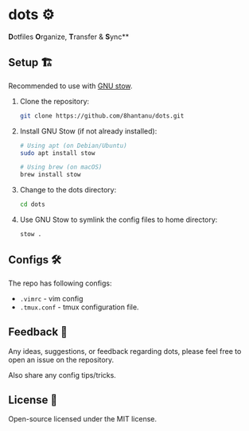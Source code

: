 # dots ⚙️

**D**otfiles **O**rganize, **T**ransfer & **S**ync** 

## Setup 🏗️ 

Recommended to use with [GNU stow](https://www.gnu.org/software/stow/).

1. Clone the repository:
   ```bash
   git clone https://github.com/8hantanu/dots.git
   ```

2. Install GNU Stow (if not already installed):
   ```bash
   # Using apt (on Debian/Ubuntu)
   sudo apt install stow
   ```
   ```zsh
   # Using brew (on macOS)
   brew install stow
   ```

3. Change to the dots directory:
   ```bash
   cd dots
   ```

4. Use GNU Stow to symlink the config files to home directory:
   ```bash
   stow .
   ```
   
## Configs 🛠️

The repo has following configs:
- `.vimrc` - vim config
- `.tmux.conf` - tmux configuration file.

## Feedback 📝

Any ideas, suggestions, or feedback regarding dots, please feel free to open an issue on the repository.

Also share any config tips/tricks.

## License 📜

Open-source licensed under the MIT license.
